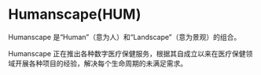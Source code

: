 # 

# Humanscape(HUM)


Humanscape 是“Human”（意为人）和“Landscape”（意为景观）的组合。

Humanscape 正在推出各种数字医疗保健服务，根据其自成立以来在医疗保健领域开展各种项目的经验，解决每个生命周期的未满足需求。


